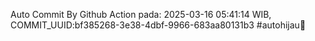 Auto Commit By Github Action pada: 2025-03-16 05:41:14 WIB, COMMIT_UUID:bf385268-3e38-4dbf-9966-683aa80131b3 #autohijau🗿
